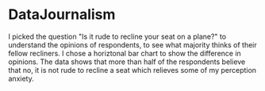 # DataJournalism
I picked the question "Is it rude to recline your seat on a plane?" to understand the opinions of respondents, to see what majority thinks of their fellow recliners. I chose a horiztonal bar chart to show the difference in opinions.
The data shows that more than half of the respondents believe that no, it is not rude to recline a seat which relieves some of my perception anxiety. 
